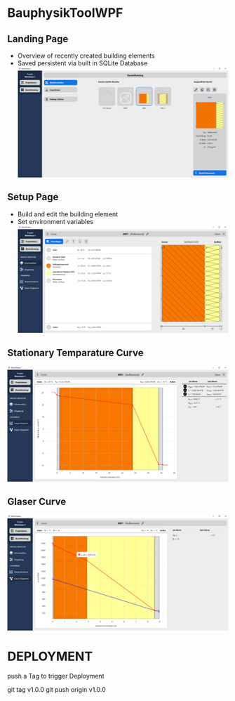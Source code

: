 # BauphysikToolWPF

## Landing Page
- Overview of recently created building elements
- Saved persistent via built in SQLite Database
![alt text](./Resources/MarkdownImages/FO0_LandingPage.png "Landing Page")

## Setup Page
- Build and edit the building element
- Set environment variables
![alt text](./Resources/MarkdownImages/FO1_SetupLayer.png "Edit Element & Environment Variables")

## Stationary Temparature Curve
![alt text](./Resources/MarkdownImages/FO2_Temperature.png "Temperature Curve")

## Glaser Curve
![alt text](./Resources/MarkdownImages/FO3_Moisture.png "Glaser Curve")


# DEPLOYMENT

push a Tag to trigger Deployment

git tag v1.0.0
git push origin v1.0.0


